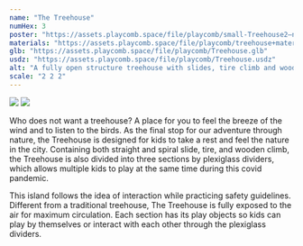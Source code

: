 ```yaml
---
name: "The Treehouse"
numHex: 3
poster: "https://assets.playcomb.space/file/playcomb/small-Treehouse2—nobackground.png"
materials: "https://assets.playcomb.space/file/playcomb/treehouse+materials.png"
glb: "https://assets.playcomb.space/file/playcomb/Treehouse.glb"
usdz: "https://assets.playcomb.space/file/playcomb/Treehouse.usdz"
alt: "A fully open structure treehouse with slides, tire climb and wooden climb"
scale: "2 2 2"
---
```


![](https://assets.playcomb.space/file/playcomb/Treehouse2-1.png)
![](https://assets.playcomb.space/file/playcomb/Treehouse2-2.png)


Who does not want a treehouse? A place for you to feel the breeze of the wind and to listen to the birds. As the final stop for our adventure through nature, the Treehouse is designed for kids to take a rest and feel the nature in the city. Containing both straight and spiral slide, tire, and wooden climb, the Treehouse is also divided into three sections by plexiglass dividers, which allows multiple kids to play at the same time during this covid pandemic. 

This island follows the idea of interaction while practicing safety guidelines. Different from a traditional treehouse, The Treehouse is fully exposed to the air for maximum circulation. Each section has its play objects so kids can play by themselves or interact with each other through the plexiglass dividers. 
